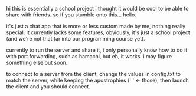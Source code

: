 hi this is essentially a school project i thought it would be cool to be able to share with friends. so if you stumble onto this... hello.

it's just a chat app that is more or less custom made by me, nothing really special. it currently lacks some features, obviously, it's just a school project (and we're not that far into our programming course yet).

currently to run the server and share it, i only personally know how to do it with port forwarding, such as hamachi, but eh, it works. i may figure something else out soon.

to connect to a server from the client, change the values in config.txt to match the server, while keeping the apostrophies (' ' <- those), then launch the client and you should connect.
